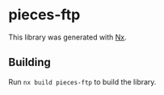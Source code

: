 # pieces-ftp

This library was generated with [Nx](https://nx.dev).

## Building

Run `nx build pieces-ftp` to build the library.
